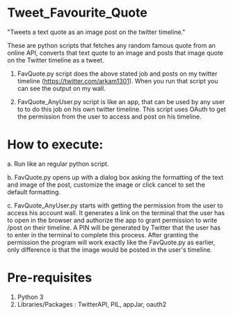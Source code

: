 # Tweet_Favourite_Quote

"Tweets a text quote as an image post on the twitter timeline."

These are python scripts that fetches any random famous quote from an online API, converts that text quote to an image and posts that image quote on the Twitter timeline as a tweet.

1. FavQuote.py script does the above stated job and posts on my twitter timeline (https://twitter.com/arkam1301). When you run that script you can see the output on my wall.

2. FavQuote_AnyUser.py script is like an app, that can be used by any user to to do this job on his own twitter timeline. This script uses OAuth to get the permission from the user to access and post on his timeline. 

# How to execute:
a. Run like an regular python script.

b. FavQuote.py opens up with a dialog box asking the formatting of the text and image of the post, customize the image or click cancel to set the default formatting.

c. FavQuote_AnyUser.py starts with getting the permission from the user to access his account wall. It generates a link on the terminal that the user has to open in the browser and authorize the app to grant permission to write /post on their timeline. A PIN will be generated by Twitter that the user has to enter in the terminal to complete this process. After granting the permission the program will work exactly like the FavQuote.py as earlier, only difference is that the image would be posted in the user's timeline.

# Pre-requisites
1. Python 3
2. Libraries/Packages : TwitterAPI, PIL, appJar, oauth2
